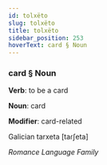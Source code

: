 ```yaml
---
id: tolxëto
slug: tolxëto
title: tolxëto
sidebar_position: 253
hoverText: card § Noun
---
```


### card § Noun

**Verb**: to be a card

**Noun**: card

**Modifier**: card-related

Galician tarxeta [taɾʃeta]

*Romance Language Family*